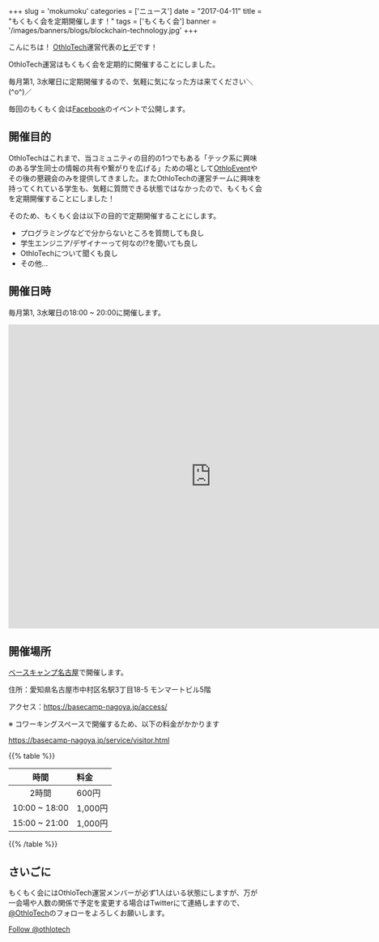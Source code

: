 +++
slug = 'mokumoku'
categories = ['ニュース']
date = "2017-04-11"
title = "もくもく会を定期開催します！"
tags = ['もくもく会']
banner = '/images/banners/blogs/blockchain-technology.jpg'
+++

こんにちは！ [OthloTech](http://www.othlo.tech)運営代表の[ヒデ](https://twitter.com/hyde141421356)です！

OthloTech運営はもくもく会を定期的に開催することにしました。

毎月第1, 3水曜日に定期開催するので、気軽に気になった方は来てください＼(^o^)／

毎回のもくもく会は[Facebook](https://www.facebook.com/othlotech/)のイベントで公開します。

## 開催目的
OthloTechはこれまで、当コミュニティの目的の1つでもある「テック系に興味のある学生同士の情報の共有や繋がりを広げる」ための場として[OthloEvent](http://www.othlo.tech/events)やその後の懇親会のみを提供してきました。またOthloTechの運営チームに興味を持ってくれている学生も、気軽に質問できる状態ではなかったので、もくもく会を定期開催することにしました！

そのため、もくもく会は以下の目的で定期開催することにします。

- プログラミングなどで分からないところを質問しても良し
- 学生エンジニア/デザイナーって何なの!?を聞いても良し
- OthloTechについて聞くも良し
- その他...

## 開催日時
毎月第1, 3水曜日の18:00 ~ 20:00に開催します。

<iframe src="https://calendar.google.com/calendar/embed?src=othlotech%40gmail.com&ctz=Asia/Tokyo" style="border: 0" width="800" height="600" frameborder="0" scrolling="no"></iframe>

## 開催場所
[ベースキャンプ名古屋](https://basecamp-nagoya.jp/)で開催します。

住所：愛知県名古屋市中村区名駅3丁目18-5 モンマートビル5階

アクセス：https://basecamp-nagoya.jp/access/

※ コワーキングスペースで開催するため、以下の料金がかかります

https://basecamp-nagoya.jp/service/visitor.html

{{% table %}}

|時間|料金|
|:-----:|:-----|
|2時間|600円|
|10:00 ~ 18:00|1,000円|
|15:00 ~ 21:00|1,000円|

{{% /table %}}

## さいごに
もくもく会にはOthloTech運営メンバーが必ず1人はいる状態にしますが、万が一会場や人数の関係で予定を変更する場合はTwitterにて連絡しますので、[@OthloTech](https://twitter.com/othlotech)のフォローをよろしくお願いします。

<a href="https://twitter.com/othlotech" class="twitter-follow-button" data-show-count="false">Follow @othlotech</a>

<script async src="//platform.twitter.com/widgets.js" charset="utf-8"></script>
